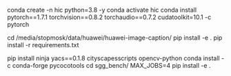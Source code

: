 conda create -n hic python=3.8 -y
conda activate hic
conda install pytorch==1.7.1 torchvision==0.8.2 torchaudio==0.7.2 cudatoolkit=10.1 -c pytorch

cd /media/stopmosk/data/huawei/huawei-image-caption/
pip install -e .
pip install -r requirements.txt

pip install ninja yacs==0.1.8 cityscapesscripts opencv-python
conda install -c conda-forge pycocotools
cd sgg_bench/
MAX_JOBS=4 pip install -e .
